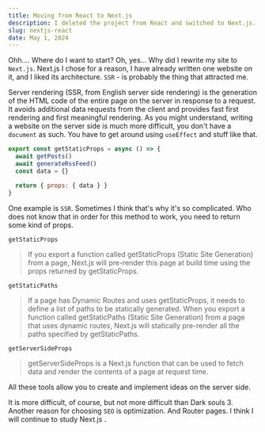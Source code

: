 ```yaml
---
title: Moving from React to Next.js
description: I deleted the project from React and switched to Next.js.
slug: nextjs-react
date: May 1, 2024
---
```


Ohh.... Where do I want to start? Oh, yes... Why did I rewrite my site to `Next.js`. Next.js I chose for a reason, I have already written one website on it, and I liked its architecture. `SSR` - is probably the thing that attracted me.

Server rendering (SSR, from English server side rendering) is the generation of the HTML code of the entire page on the server in response to a request. It avoids additional data requests from the client and provides fast first rendering and first meaningful rendering. 
As you might understand, writing a website on the server side is much more difficult, you don't have a `document` as such. You have to get around using `useEffect` and stuff like that.

```javascript
export const getStaticProps = async () => {
  await getPosts()
  await generateRssFeed()
  const data = {}

  return { props: { data } }
}
```
One example is `SSR`. Sometimes I think that's why it's so complicated. Who does not know that in order for this method to work, you need to return some kind of props.

`getStaticProps`
> If you export a function called getStaticProps (Static Site Generation) from a page, Next.js will pre-render this page at build time using the props returned by getStaticProps.

`getStaticPaths`

> If a page has Dynamic Routes and uses getStaticProps, it needs to define a list of paths to be statically generated.
When you export a function called getStaticPaths (Static Site Generation) from a page that uses dynamic routes, Next.js will statically pre-render all the paths specified by getStaticPaths.

`getServerSideProps`
> getServerSideProps is a Next.js function that can be used to fetch data and render the contents of a page at request time.

All these tools allow you to create and implement ideas on the server side.

It is more difficult, of course, but not more difficult than Dark souls 3. Another reason for choosing `SEO` is optimization. And Router pages. I think I will continue to study Next.js .
